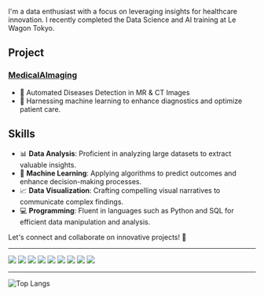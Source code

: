 I'm a data enthusiast with a focus on leveraging insights for healthcare innovation. 
I recently completed the Data Science and AI training at Le Wagon Tokyo.

## Project

### [MedicalAImaging](https://github.com/rkassila/Medical_AImaging)

- 🩻 Automated Diseases Detection in MR & CT Images
- 🤖 Harnessing machine learning to enhance diagnostics and optimize patient care.

## Skills

- 📊 **Data Analysis**: Proficient in analyzing large datasets to extract valuable insights.
- 🧠 **Machine Learning**: Applying algorithms to predict outcomes and enhance decision-making processes.
- 📈 **Data Visualization**: Crafting compelling visual narratives to communicate complex findings.
- 💻 **Programming**: Fluent in languages such as Python and SQL for efficient data manipulation and analysis.

Let's connect and collaborate on innovative projects! 🚀

---
![](https://img.shields.io/badge/Language-Python-informational?style=flat&logo=python&logoColor=white&color=00008B)
![](https://img.shields.io/badge/Pandas-Data-00008B?style=flat&logo=pandas&logoColor=white)
![](https://img.shields.io/badge/Scikit--learn-Machine%20Learning-00008B?style=flat&logo=scikit-learn&logoColor=white)
![](https://img.shields.io/badge/TensorFlow-Deep%20Learning-00008B?style=flat&logo=tensorflow&logoColor=white)
![](https://img.shields.io/badge/SQL-Database-00008B?style=flat&logo=sql&logoColor=white)
![](https://img.shields.io/badge/Jupyter-Notebook-00008B?style=flat&logo=jupyter&logoColor=white)
![](https://img.shields.io/badge/Docker-Container-00008B?style=flat&logo=docker&logoColor=white)
![](https://img.shields.io/badge/Fast-API-00008B?style=flat&logo=fastapi&logoColor=white)
![](https://img.shields.io/badge/Google%20Cloud-Services-00008B?style=flat&logo=googlecloud&logoColor=white)

---
![Top Langs](https://github-readme-stats.vercel.app/api/top-langs/?username=rkassila&hide=Jupyter%20Notebook&layout=compact)
